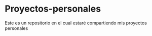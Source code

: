 # Proyectos-personales
Este es un repositorio en el cual estaré compartiendo mis proyectos personales
